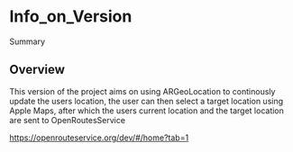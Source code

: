 # Info_on_Version

<!--@START_MENU_TOKEN@-->Summary<!--@END_MENU_TOKEN@-->

## Overview
This version of the project aims on using ARGeoLocation to continously update the users location, the user can then select a target location using Apple Maps, after which the users current location and the target location are sent to OpenRoutesService 


https://openrouteservice.org/dev/#/home?tab=1

